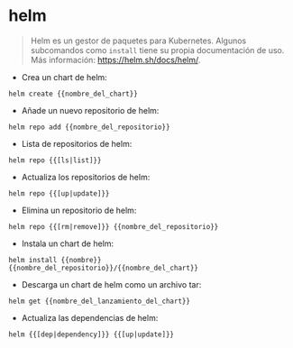 # helm

> Helm es un gestor de paquetes para Kubernetes.
> Algunos subcomandos como `install` tiene su propia documentación de uso.
> Más información: <https://helm.sh/docs/helm/>.

- Crea un chart de helm:

`helm create {{nombre_del_chart}}`

- Añade un nuevo repositorio de helm:

`helm repo add {{nombre_del_repositorio}}`

- Lista de repositorios de helm:

`helm repo {{[ls|list]}}`

- Actualiza los repositorios de helm:

`helm repo {{[up|update]}}`

- Elimina un repositorio de helm:

`helm repo {{[rm|remove]}} {{nombre_del_repositorio}}`

- Instala un chart de helm:

`helm install {{nombre}} {{nombre_del_repositorio}}/{{nombre_del_chart}}`

- Descarga un chart de helm como un archivo tar:

`helm get {{nombre_del_lanzamiento_del_chart}}`

- Actualiza las dependencias de helm:

`helm {{[dep|dependency]}} {{[up|update]}}`
